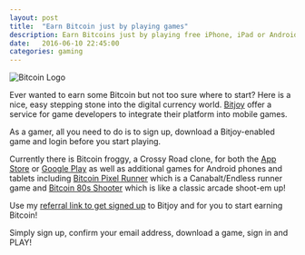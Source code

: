 ```yaml
---
layout: post
title:  "Earn Bitcoin just by playing games"
description: Earn Bitcoins just by playing free iPhone, iPad or Android mobile games.
date:   2016-06-10 22:45:00
categories: gaming
---
```


<div class="image-center">
  <img src="http://i.imgur.com/hgpWhoH.png" class="img-fluid text-center" alt="Bitcoin Logo" title="Bitcoin Logo"/>
</div>

Ever wanted to earn some Bitcoin but not too sure where to start? Here is a nice, easy stepping stone into the digital currency world. [Bitjoy](https://www.bitjoy.io) offer a service for game developers to integrate their platform into mobile games.

As a gamer, all you need to do is to sign up, download a Bitjoy-enabled game and login before you start playing. 

Currently there is Bitcoin froggy, a Crossy Road clone, for both the [App Store](https://itunes.apple.com/gb/app/bitcoin-froggy/id1078505927?mt=8) or [Google Play](https://play.google.com/store/apps/details?id=com.seventhnight.froggy&hl=en_GB) as well as additional games for Android phones and tablets including [Bitcoin Pixel Runner](https://play.google.com/store/apps/details?id=com.seventhnight.pixelrunner) which is a Canabalt/Endless runner game and [Bitcoin 80s Shooter](https://play.google.com/store/apps/details?id=com.seventhnight.shooter) which is like a classic arcade shoot-em up! 

Use my [referral link to get signed up](https://www.bitjoy.io/player/signup?invite=mMWE) to Bitjoy and for you to start earning Bitcoin!

Simply sign up, confirm your email address, download a game, sign in and PLAY!  
